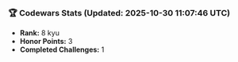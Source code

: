 ### 🏆 Codewars Stats (Updated: 2025-10-30 11:07:46 UTC)

- **Rank:** 8 kyu
- **Honor Points:** 3
- **Completed Challenges:** 1
